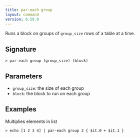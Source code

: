 ```yaml
---
title: par-each group
layout: command
version: 0.59.0
---
```


Runs a block on groups of `group_size` rows of a table at a time.

## Signature

```> par-each group (group_size) (block)```

## Parameters

 -  `group_size`: the size of each group
 -  `block`: the block to run on each group

## Examples

Multiplies elements in list
```shell
> echo [1 2 3 4] | par-each group 2 { $it.0 + $it.1 }
```

